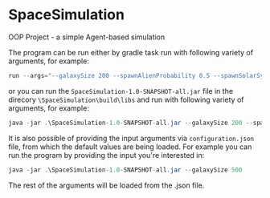 # SpaceSimulation
 OOP Project - a simple Agent-based simulation

The program can be run either by gradle task run with following variety of arguments, for example:
```java
run --args="--galaxySize 200 --spawnAlienProbability 0.5 --spawnSolarSystemProbability 0.5 --randomAlienAmount false --alienAmount 5 --minStartingMoney 1000 --maxStartingMoney 1234 --minSolarSystemResources 100 --maxSolarSystemResources 1234 --alienRaceAttackingAlgo NeighbourRaceAttackingAlgo"
```
or you can run the ```SpaceSimulation-1.0-SNAPSHOT-all.jar``` file in the direcory ```\SpaceSimulation\build\libs``` and run with following variety of arguments, for example:
```java
java -jar .\SpaceSimulation-1.0-SNAPSHOT-all.jar --galaxySize 200 --spawnAlienProbability 0.5 --spawnSolarSystemProbability 0.5 --randomAlienAmount false --alienAmount 5 --minStartingMoney 1000 --maxStartingMoney 1234 --minSolarSystemResources 100 --maxSolarSystemResources 1234 --alienRaceAttackingAlgo NeighbourRaceAttackingAlgo
 ```
 It is also possible of providing the input arguments via ```configuration.json``` file, from which the default values are being loaded. For example you can run the program by providing the input you're interested in:
 ```java
 java -jar .\SpaceSimulation-1.0-SNAPSHOT-all.jar --galaxySize 500
 ```
 The rest of the arguments will be loaded from the .json file.
